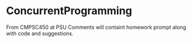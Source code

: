 # ConcurrentProgramming
From CMPSC450 at PSU Comments will containt homework prompt along with code and suggestions.

